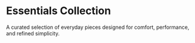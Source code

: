 # Essentials Collection

A curated selection of everyday pieces designed for comfort, performance, and refined simplicity.
